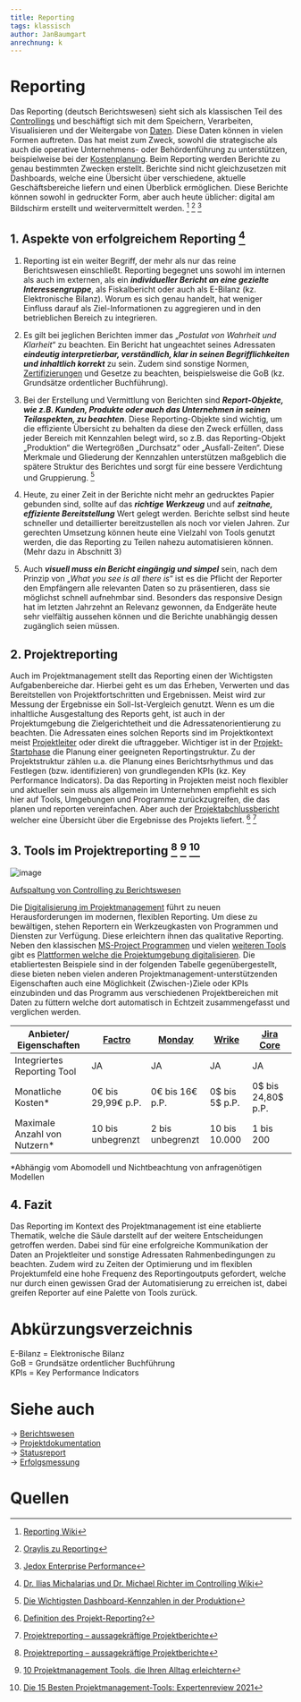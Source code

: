 ```yaml
---
title: Reporting
tags: klassisch
author: JanBaumgart
anrechnung: k
---
```


# Reporting

Das Reporting (deutsch Berichtswesen) sieht sich als klassischen Teil des [Controllings](Projektcontrolling.md) und beschäftigt sich mit dem Speichern, Verarbeiten, Visualisieren und der Weitergabe von [Daten](Datenmanagement_im_PM.md). Diese Daten können in vielen Formen auftreten. Das hat meist zum Zweck, sowohl die strategische als auch die operative Unternehmens- oder Behördenführung zu unterstützen, beispielweise bei der [Kostenplanung](Kostenplanung.md).
Beim Reporting werden Berichte zu genau bestimmten Zwecken erstellt. Berichte sind nicht gleichzusetzen mit Dashboards, welche eine Übersicht über verschiedene, aktuelle Geschäftsbereiche liefern und einen Überblick ermöglichen. Diese Berichte können sowohl in gedruckter Form, aber auch heute üblicher: digital am Bildschirm erstellt und weitervermittelt werden. [^1] [^2] [^3]

## 1.	Aspekte von erfolgreichem Reporting [^4]

1.	Reporting ist ein weiter Begriff, der mehr als nur das reine Berichtswesen einschließt. Reporting begegnet uns sowohl im internen als auch im externen, als ein **_individueller Bericht an eine gezielte Interessengruppe_**, als Fiskalbericht oder auch als E-Bilanz (kz. Elektronische Bilanz). Worum es sich genau handelt, hat weniger Einfluss darauf als Ziel-Informationen zu aggregieren und in den betrieblichen Bereich zu integrieren.

2.	Es gilt bei jeglichen Berichten immer das „_Postulat von Wahrheit und Klarheit_“ zu beachten. Ein Bericht hat ungeachtet seines Adressaten **_eindeutig interpretierbar, verständlich, klar in seinen Begrifflichkeiten und inhaltlich korrekt_** zu sein.  Zudem sind sonstige Normen, [Zertifizierungen](Zertifizierungen.md) und Gesetze zu beachten, beispielsweise die GoB (kz. Grundsätze ordentlicher Buchführung).

3.	Bei der Erstellung und Vermittlung von Berichten sind **_Report-Objekte, wie z.B. Kunden, Produkte oder auch das Unternehmen in seinen Teilaspekten, zu beachten_**. Diese Reporting-Objekte sind wichtig, um die effiziente Übersicht zu behalten da diese den Zweck erfüllen, dass jeder Bereich mit Kennzahlen belegt wird, so z.B. das Reporting-Objekt „Produktion“ die Wertegrößen „Durchsatz“ oder „Ausfall-Zeiten“. Diese Merkmale und Gliederung der Kennzahlen unterstützen maßgeblich die spätere Struktur des Berichtes und sorgt für eine bessere Verdichtung und Gruppierung. [^5]

4.	Heute, zu einer Zeit in der Berichte nicht mehr an gedrucktes Papier gebunden sind, sollte auf das **_richtige Werkzeug_** und auf **_zeitnahe, effiziente Bereitstellung_** Wert gelegt werden. Berichte selbst sind heute schneller und detaillierter bereitzustellen als noch vor vielen Jahren. Zur gerechten Umsetzung können heute eine Vielzahl von Tools genutzt werden, die das Reporting zu Teilen nahezu automatisieren können. (Mehr dazu in Abschnitt 3)

5.	Auch **_visuell muss ein Bericht eingängig und simpel_** sein, nach dem Prinzip von „_What you see is all there is_“ ist es die Pflicht der Reporter den Empfängern alle relevanten Daten so zu präsentieren, dass sie möglichst schnell aufnehmbar sind. Besonders das responsive Design hat im letzten Jahrzehnt an Relevanz gewonnen, da Endgeräte heute sehr vielfältig aussehen können und die Berichte unabhängig dessen zugänglich seien müssen.
 
## 2.	Projektreporting 

Auch im Projektmanagement stellt das Reporting einen der Wichtigsten Aufgabenbereiche dar. Hierbei geht es um das Erheben, Verwerten und das Bereitstellen von Projektfortschritten und Ergebnissen. Meist wird zur Messung der Ergebnisse ein Soll-Ist-Vergleich genutzt. 
Wenn es um die inhaltliche Ausgestaltung des Reports geht, ist auch in der Projektumgebung die Zielgerichtetheit und die Adressatenorientierung zu beachten. Die Adressaten eines solchen Reports sind im Projektkontext meist [Projektleiter](Projektleiter.md) oder direkt die uftraggeber. 
Wichtiger ist in der [Projekt-Startphase](Projektstart.md) die Planung einer geeigneten Reportingstruktur. Zu der Projektstruktur zählen u.a. die Planung eines Berichtsrhythmus und das Festlegen (bzw. identifizieren) von grundlegenden KPIs (kz. Key Performance Indicators). Da das Reporting in Projekten meist noch flexibler und aktueller sein muss als allgemein im Unternehmen empfiehlt es sich hier auf Tools, Umgebungen und Programme zurückzugreifen, die das planen und reporten vereinfachen. Aber auch der [Projektabchlussbericht](Projektabschlussbericht.md) welcher eine Übersicht über die Ergebnisse des Projekts liefert. [^6] [^7]

## 3.	Tools im Projektreporting [^7] [^8] [^9]

![image](https://github.com/JanBaumgart/ManagingProjectsSuccessfully.github.io/blob/main/kb/Reporting/Bild_Reporting.png)

[Aufspaltung von Controlling zu Berichtswesen](https://www.peterjohann-consulting.de/berichte-in-projekten/)

Die [Digitalisierung im Projektmanagement](Digitalisierung_im_PM.md) führt zu neuen Herausforderungen im modernen, flexiblen Reporting. Um diese zu bewältigen, stehen Reportern ein Werkzeugkasten von Programmen und Diensten zur Verfügung. Diese erleichtern ihnen das qualitative Reporting. Neben den klassischen [MS-Project Programmen](Microsoft_Project_PM_Tool.md) und vielen [weiteren Tools](Uebersicht_PM_Tools.md) gibt es [Plattformen welche die Projektumgebung digitalisieren](Projektmanagementsoftware.md). Die etabliertesten Beispiele sind in der folgenden Tabelle gegenübergestellt, diese bieten neben vielen anderen Projektmanagement-unterstützenden Eigenschaften auch eine Möglichkeit (Zwischen-)Ziele oder KPIs einzubinden und das Programm aus verschiedenen Projektbereichen mit Daten zu füttern welche dort automatisch in Echtzeit zusammengefasst und verglichen werden. 



|  Anbieter/ Eigenschaften  |  [Factro](https://www.factro.de/preise/#1540152847318-346adb6b-6eb4)  |  [Monday](https://monday.com/lang/de/pricing/)|  [Wrike](https://www.wrike.com/de/price-vf/)  |  [Jira Core](https://www.atlassian.com/de/software/jira/work-management/pricing)  |
|---------------------------|----------|----------|---------|-------------|
|Integriertes Reporting Tool|     JA   |    JA    |   JA    |      JA     |
|Monatliche Kosten*         | 0€ bis 29,99€ p.P. | 0€ bis 16€ p.P. | 0$ bis 5$ p.P. | 0$ bis 24,80$ p.P. |
| Maximale Anzahl von Nutzern* | 10 bis unbegrenzt | 2 bis unbegrenzt | 10 bis 10.000 |  1 bis 200  |

 *Abhängig vom Abomodell und Nichtbeachtung von anfragenötigen Modellen


## 4.	 Fazit

Das Reporting im Kontext des Projektmanagement ist eine etablierte Thematik, welche die Säule darstellt auf der weitere Entscheidungen getroffen werden. Dabei sind für eine erfolgreiche Kommunikation der Daten an Projektleiter und sonstige Adressaten Rahmenbedingungen zu beachten. Zudem wird zu Zeiten der Optimierung und im flexiblen Projektumfeld eine hohe Frequenz des Reportingoutputs gefordert, welche nur durch einen gewissen Grad der Automatisierung zu erreichen ist, dabei greifen Reporter auf eine Palette von Tools zurück.

# Abkürzungsverzeichnis

E-Bilanz = Elektronische Bilanz <br>
GoB = Grundsätze ordentlicher Buchführung <br>
KPIs = Key Performance Indicators 

# Siehe auch

-> [Berichtswesen](Berichtswesen.md) <br>
-> [Projektdokumentation](Projektdokumentation.md) <br>
-> [Statusreport](Statusreport.md) <br>
-> [Erfolgsmessung](Erfolgsmessung.md)


# Quellen

[^1]: [Reporting Wiki](https://de.wikipedia.org/wiki/Berichtswesen#cite_note-1)
[^2]: [Oraylis zu Reporting](https://www.oraylis.de/wiki/reporting)
[^3]: [Jedox Enterprise Performance](https://www.jedox.com/de/blog/reporting-analyse/)
[^4]: [Dr. Ilias Michalarias und Dr. Michael Richter im Controlling Wiki](https://www.controlling-wiki.com/de/index.php/7_Aspekte_f%C3%BCr_erfolgreiches_Reporting)
[^5]: [Die Wichtigsten Dashboard-Kennzahlen in der Produktion](https://www.ixon.cloud/de/wissensdatenbank/die-23-wichtigsten-kennzahlen-auf-dem-produktions-dashboard)
[^6]: [Definition des Projekt-Reporting?](https://www.inwerken.de/glossar/was-ist-ein-projektreporting/)
[^7]: [Projektreporting – aussagekräftige Projektberichte](https://dieprojektmanager.com/projektreporting-aussagekraeftige-projektberichte/#:~:text=Unter%20Projektreporting%20(Berichtswesen)%20versteht%20man,und%20einer%20definierten%20Zielgruppe%20vorgelegt.)
[^8]: [10 Projektmanagement Tools, die Ihren Alltag erleichtern](https://www.socialmediaakademie.de/blog/10-projektmanagement-tools-die-ihren-alltag-erleichtern/)
[^9]: [Die 15 Besten Projektmanagement-Tools: Expertenreview 2021](https://thedigitalprojectmanager.com/de/die-10-besten-projektmanagement-tools/)
